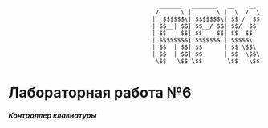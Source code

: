                                               ______   _______   __    __ 
                                             /      \ |       \ |  \  /  \
                                            |  $$$$$$\| $$$$$$$\| $$ /  $$
                                            | $$__| $$| $$__/ $$| $$/  $$ 
                                            | $$    $$| $$    $$| $$  $$  
                                            | $$$$$$$$| $$$$$$$ | $$$$$\  
                                            | $$  | $$| $$      | $$ \$$\ 
                                            | $$  | $$| $$      | $$  \$$\
                                             \$$   \$$ \$$       \$$   \$$

# Лабораторная работа №6

##### **Контроллер клавиатуры**
